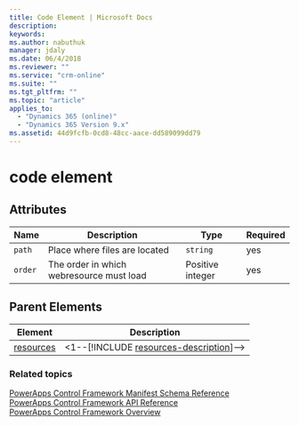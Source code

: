```yaml
---
title: Code Element | Microsoft Docs
description: 
keywords:
ms.author: nabuthuk
manager: jdaly
ms.date: 06/4/2018
ms.reviewer: ""
ms.service: "crm-online"
ms.suite: ""
ms.tgt_pltfrm: ""
ms.topic: "article"
applies_to: 
  - "Dynamics 365 (online)"
  - "Dynamics 365 Version 9.x"
ms.assetid: 44d9fcfb-0cd8-48cc-aace-dd589099dd79
---
```


# code element


<!--[!INCLUDE [code-description](includes/code-description.md)]-->

## Attributes

|Name|Description|Type|Required|
|--|--|--|--|
|`path`|Place where files are located|`string`|yes|
|`order`|The order in which webresource must load|Positive integer|yes|

## Parent Elements

|Element|Description|
|--|--|
|[resources](resources.md)|<1--[!INCLUDE [resources-description](includes/resources-description.md)]-->|


### Related topics

[PowerApps Control Framework Manifest Schema Reference](index.md)<br />
[PowerApps Control Framework API Reference](../reference/index.md)<br />
[PowerApps Control Framework Overview](../powerapps-control-framework-overview.md)
